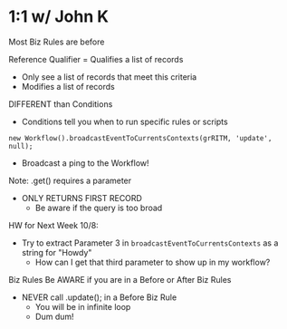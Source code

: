 # 1:1 w/ John K

Most Biz Rules are before

Reference Qualifier = Qualifies a list of records
- Only see a list of records that meet this criteria
- Modifies a list of records

DIFFERENT than Conditions
- Conditions tell you when to run specific rules or scripts


`new Workflow().broadcastEventToCurrentsContexts(grRITM, 'update', null);`
- Broadcast a ping to the Workflow!


Note: .get() requires a parameter
- ONLY RETURNS FIRST RECORD
  - Be aware if the query is too broad


HW for Next Week 10/8:
- Try to extract Parameter 3 in `broadcastEventToCurrentsContexts` as a string for "Howdy"
  - How can I get that third parameter to show up in my workflow?

Biz Rules
Be AWARE if you are in a Before or After Biz Rules
  - NEVER call .update(); in a Before Biz Rule
    - You will be in infinite loop
    - Dum dum!



